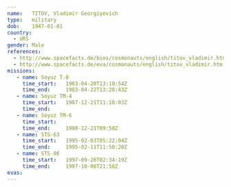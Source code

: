 ```yaml
---
name:	TITOV, Vladimir Georgiyevich 
type:	military
dob:	1947-01-01
country:
  - URS
gender:	Male
references:
  - http://www.spacefacts.de/bios/cosmonauts/english/titov_vladimir.htm
  - http://www.spacefacts.de/eva/cosmonauts/english/titov_vladimir.htm
missions:
   - name: Soyuz T-8
     time_start:   1983-04-20T13:10:54Z
     time_end:     1983-04-22T13:28:43Z
   - name: Soyuz TM-4
     time_start:   1987-12-21T11:18:03Z
     time_end:     
   - name: Soyuz TM-6
     time_start:   
     time_end:     1988-12-21T09:58Z
   - name: STS-63
     time_start:   1995-02-03T05:22:04Z
     time_end:     1995-02-11T11:50:20Z
   - name: STS-86
     time_start:   1997-09-26T02:34:19Z
     time_end:     1997-10-06T21:56Z
evas:
---
```

